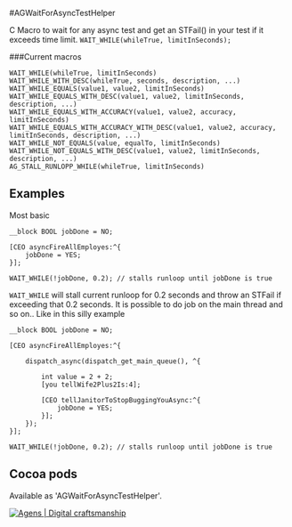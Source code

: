 #AGWaitForAsyncTestHelper

C Macro to wait for any async test and get an STFail() in your test if it exceeds time limit. `WAIT_WHILE(whileTrue, limitInSeconds);`

###Current macros
     
    WAIT_WHILE(whileTrue, limitInSeconds)
    WAIT_WHILE_WITH_DESC(whileTrue, seconds, description, ...)
    WAIT_WHILE_EQUALS(value1, value2, limitInSeconds)
    WAIT_WHILE_EQUALS_WITH_DESC(value1, value2, limitInSeconds, description, ...)
    WAIT_WHILE_EQUALS_WITH_ACCURACY(value1, value2, accuracy, limitInSeconds)
    WAIT_WHILE_EQUALS_WITH_ACCURACY_WITH_DESC(value1, value2, accuracy, limitInSeconds, description, ...)
    WAIT_WHILE_NOT_EQUALS(value, equalTo, limitInSeconds)
    WAIT_WHILE_NOT_EQUALS_WITH_DESC(value1, value2, limitInSeconds, description, ...)
    AG_STALL_RUNLOPP_WHILE(whileTrue, limitInSeconds)

Examples
------

Most basic

    __block BOOL jobDone = NO;
    
    [CEO asyncFireAllEmployes:^{
        jobDone = YES; 
    }];
    
    WAIT_WHILE(!jobDone, 0.2); // stalls runloop until jobDone is true

`WAIT_WHILE` will stall current runloop for 0.2 seconds and throw an STFail if exceeding that 0.2 seconds. It is possible to do job on the main thread and so on.. Like in this silly example


    __block BOOL jobDone = NO;
    
    [CEO asyncFireAllEmployes:^{

        dispatch_async(dispatch_get_main_queue(), ^{
            
            int value = 2 + 2;
            [you tellWife2Plus2Is:4];
            
            [CEO tellJanitorToStopBuggingYouAsync:^{
                jobDone = YES;
            }];
        });
    }];
    
    WAIT_WHILE(!jobDone, 0.2); // stalls runloop until jobDone is true


Cocoa pods
-------
    
Available as 'AGWaitForAsyncTestHelper'.

[![Agens | Digital craftsmanship](http://static.agens.no/images/agens_logo_w_slogan_avenir_small.png)](http://agens.no/)
